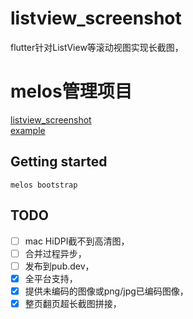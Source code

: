# listview_screenshot
flutter针对ListView等滚动视图实现长截图，

# melos管理项目
[listview_screenshot](./packages/listview_screenshot/README.md)  
[example](./packages/listview_screenshot/README.md)  

## Getting started

```shell
melos bootstrap
```

## TODO
- [ ] mac HiDPI截不到高清图，
- [ ] 合并过程异步，
- [ ] 发布到pub.dev，
- [X] 全平台支持，
- [X] 提供未编码的图像或png/jpg已编码图像，
- [X] 整页翻页超长截图拼接，